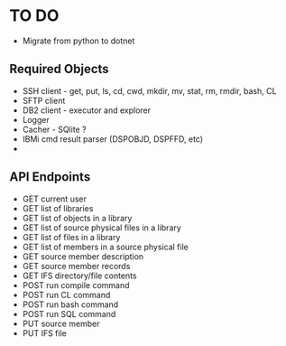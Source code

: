 # TO DO

* Migrate from python to dotnet


## Required Objects
* SSH client - get, put, ls, cd, cwd, mkdir, mv, stat, rm, rmdir, bash, CL
* SFTP client
* DB2 client - executor and explorer
* Logger
* Cacher - SQlite ?
* IBMi cmd result parser (DSPOBJD, DSPFFD, etc)
* 


## API Endpoints
* GET current user
* GET list of libraries
* GET list of objects in a library
* GET list of source physical files in a library
* GET list of files in a library
* GET list of members in a source physical file
* GET source member description
* GET source member records 
* GET IFS directory/file contents
* POST run compile command
* POST run CL command
* POST run bash command
* POST run SQL command
* PUT source member
* PUT IFS file

